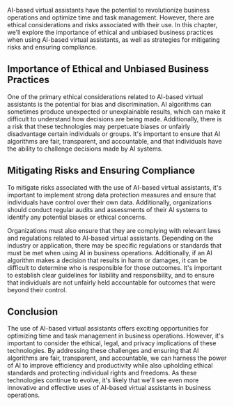 
AI-based virtual assistants have the potential to revolutionize business operations and optimize time and task management. However, there are ethical considerations and risks associated with their use. In this chapter, we'll explore the importance of ethical and unbiased business practices when using AI-based virtual assistants, as well as strategies for mitigating risks and ensuring compliance.

Importance of Ethical and Unbiased Business Practices
-----------------------------------------------------

One of the primary ethical considerations related to AI-based virtual assistants is the potential for bias and discrimination. AI algorithms can sometimes produce unexpected or unexplainable results, which can make it difficult to understand how decisions are being made. Additionally, there is a risk that these technologies may perpetuate biases or unfairly disadvantage certain individuals or groups. It's important to ensure that AI algorithms are fair, transparent, and accountable, and that individuals have the ability to challenge decisions made by AI systems.

Mitigating Risks and Ensuring Compliance
----------------------------------------

To mitigate risks associated with the use of AI-based virtual assistants, it's important to implement strong data protection measures and ensure that individuals have control over their own data. Additionally, organizations should conduct regular audits and assessments of their AI systems to identify any potential biases or ethical concerns.

Organizations must also ensure that they are complying with relevant laws and regulations related to AI-based virtual assistants. Depending on the industry or application, there may be specific regulations or standards that must be met when using AI in business operations. Additionally, if an AI algorithm makes a decision that results in harm or damages, it can be difficult to determine who is responsible for those outcomes. It's important to establish clear guidelines for liability and responsibility, and to ensure that individuals are not unfairly held accountable for outcomes that were beyond their control.

Conclusion
----------

The use of AI-based virtual assistants offers exciting opportunities for optimizing time and task management in business operations. However, it's important to consider the ethical, legal, and privacy implications of these technologies. By addressing these challenges and ensuring that AI algorithms are fair, transparent, and accountable, we can harness the power of AI to improve efficiency and productivity while also upholding ethical standards and protecting individual rights and freedoms. As these technologies continue to evolve, it's likely that we'll see even more innovative and effective uses of AI-based virtual assistants in business operations.
